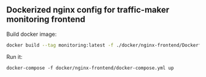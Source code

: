 ## Dockerized nginx config for traffic-maker monitoring frontend

Build docker image:

```bash
docker build --tag monitoring:latest -f ./docker/nginx-frontend/Dockerfile .
```

Run it:

```
docker-compose -f docker/nginx-frontend/docker-compose.yml up
```
